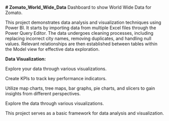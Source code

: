 **# Zomato_World_Wide_Data**
Dashboard to show World Wide Data for Zomato.

This project demonstrates data analysis and visualization techniques using Power BI. It starts by importing data from multiple Excel files through the Power Query Editor. The data undergoes cleaning processes, including replacing incorrect city names, removing duplicates, and handling null values. Relevant relationships are then established between tables within the Model view for effective data exploration.

**Data Visualization:**

Explore your data through various visualizations.

Create KPIs to track key performance indicators.

Utilize map charts, tree maps, bar graphs, pie charts, and slicers to gain insights from different perspectives.


Explore the data through various visualizations.


This project serves as a basic framework for data analysis and visualization.

